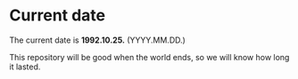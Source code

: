# Current date

The current date is **1992.10.25.** (YYYY.MM.DD.)

This repository will be good when the world ends, so we will know how long it lasted.